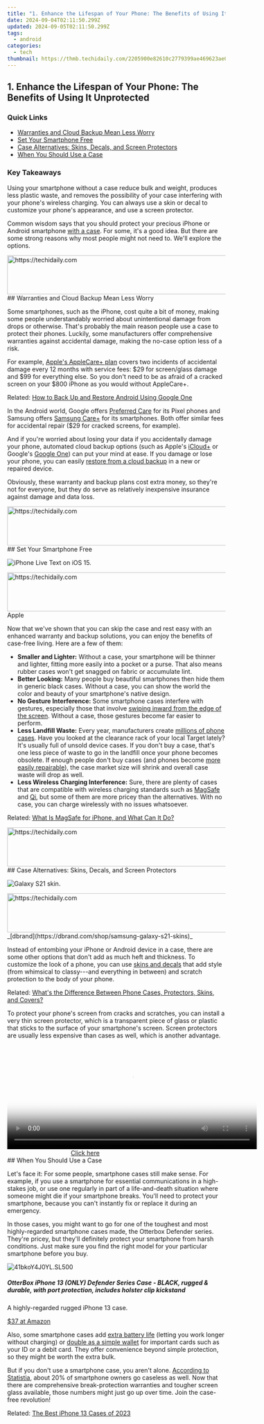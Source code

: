 ```yaml
---
title: "1. Enhance the Lifespan of Your Phone: The Benefits of Using It Unprotected"
date: 2024-09-04T02:11:50.299Z
updated: 2024-09-05T02:11:50.299Z
tags:
  - android
categories:
  - tech
thumbnail: https://thmb.techidaily.com/2205900e82610c2779399ae469623ae027920f8a8a6cd21a0ae3357ed65bdbc2.jpg
---
```


## 1. Enhance the Lifespan of Your Phone: The Benefits of Using It Unprotected

### Quick Links

* [Warranties and Cloud Backup Mean Less Worry](https://activate-lock.techidaily.com/in-2024-3-easy-methods-to-unlock-icloud-locked-apple-iphone-11-pro-maxipadipod-by-drfone-ios/)
* [Set Your Smartphone Free](https://snapchat-videos.techidaily.com/updated-in-2024-simplified-guide-crafting-and-altering-multisnap-stories/)
* [Case Alternatives: Skins, Decals, and Screen Protectors](https://tiktok-clips.techidaily.com/new-mastering-anime-aesthetics-in-viral-tiktoks-for-2024/)
* [When You Should Use a Case](https://vimeo-videos.techidaily.com/updated-in-2024-the-vimeo-story-a-hub-for-exclusive-film-content/)

### Key Takeaways

 Using your smartphone without a case reduce bulk and weight, produces less plastic waste, and removes the possibility of your case interfering with your phone's wireless charging. You can always use a skin or decal to customize your phone's appearance, and use a screen protector.

 Common wisdom says that you should protect your precious iPhone or Android smartphone [with a case](https://instagram-clips.techidaily.com/updated-ending-your-insta-saga-a-comprehensive-guide-to-deactivation/). For some, it's a good idea. But there are some strong reasons why most people might not need to. We'll explore the options.

<!-- affiliate ads begin -->
<a href="https://appsumo.8odi.net/c/5597632/2094415/7443" target="_top" id="2094415">
  <img src="//a.impactradius-go.com/display-ad/7443-2094415" border="0" alt="https://techidaily.com" width="728" height="90"/>
</a>
<img height="0" width="0" src="https://appsumo.8odi.net/i/5597632/2094415/7443" style="position:absolute;visibility:hidden;" border="0" />
<!-- affiliate ads end -->
##  Warranties and Cloud Backup Mean Less Worry

 Some smartphones, such as the iPhone, cost quite a bit of money, making some people understandably worried about unintentional damage from drops or otherwise. That's probably the main reason people use a case to protect their phones. Luckily, some manufacturers offer comprehensive warranties against accidental damage, making the no-case option less of a risk.

 For example, [Apple's AppleCare+ plan](https://www.apple.com/support/products/iphone/) covers two incidents of accidental damage every 12 months with service fees: $29 for screen/glass damage and $99 for everything else. So you don't need to be as afraid of a cracked screen on your $800 iPhone as you would without AppleCare+.

Related: [How to Back Up and Restore Android Using Google One](https://youtube-help.techidaily.com/in-2024-master-your-stream-utilizing-youtubes-av1-technology/) 

 In the Android world, Google offers [Preferred Care](https://store.google.com/us/magazine/preferred%5Fcare?hl=en-US) for its Pixel phones and Samsung offers [Samsung Care+](https://shop-links.co/link/?exclusive=1&publisher_slug=itechdaily19598&url=https%3A%2F%2Fwww.samsung.com%2Fus%2Fsupport%2Fsamsung-care-plus%2F) for its smartphones. Both offer similar fees for accidental repair ($29 for cracked screens, for example).

 And if you're worried about losing your data if you accidentally damage your phone, automated cloud backup options (such as Apple's [iCloud+](https://fox-http.techidaily.com/flawlessly-merged-the-linkage-of-instagram-and-tiktok/) or Google's [Google One](https://android-location-track.techidaily.com/two-ways-to-track-my-boyfriends-nokia-g42-5g-without-him-knowing-drfone-by-drfone-virtual-android/)) can put your mind at ease. If you damage or lose your phone, you can easily [restore from a cloud backup](https://youtube-help.techidaily.com/in-2024-master-your-stream-utilizing-youtubes-av1-technology/) in a new or repaired device.

 Obviously, these warranty and backup plans cost extra money, so they're not for everyone, but they do serve as relatively inexpensive insurance against damage and data loss.

<!-- affiliate ads begin -->
<a href="https://imp.i357552.net/c/5597632/1013424/11832" target="_top" id="1013424">
  <img src="//a.impactradius-go.com/display-ad/11832-1013424" border="0" alt="https://techidaily.com" width="728" height="90"/>
</a>
<img height="0" width="0" src="https://imp.i357552.net/i/5597632/1013424/11832" style="position:absolute;visibility:hidden;" border="0" />
<!-- affiliate ads end -->
##  Set Your Smartphone Free

![iPhone Live Text on iOS 15.](https://static1.howtogeekimages.com/wordpress/wp-content/uploads/2021/06/iphone_live_text.jpg) 

<!-- affiliate ads begin -->
<a href="https://aligracehair.sjv.io/c/5597632/1934188/19272" target="_top" id="1934188">
  <img src="//a.impactradius-go.com/display-ad/19272-1934188" border="0" alt="https://techidaily.com" width="728" height="90"/>
</a>
<img height="0" width="0" src="https://aligracehair.sjv.io/i/5597632/1934188/19272" style="position:absolute;visibility:hidden;" border="0" />
<!-- affiliate ads end -->
Apple

 Now that we've shown that you can skip the case and rest easy with an enhanced warranty and backup solutions, you can enjoy the benefits of case-free living. Here are a few of them:

* **Smaller and Lighter:** Without a case, your smartphone will be thinner and lighter, fitting more easily into a pocket or a purse. That also means rubber cases won't get snagged on fabric or accumulate lint.
* **Better Looking:** Many people buy beautiful smartphones then hide them in generic black cases. Without a case, you can show the world the color and beauty of your smartphone's native design.
* **No Gesture Interference:** Some smartphone cases interfere with gestures, especially those that involve [swiping inward from the edge of the screen](https://screen-activity-recording.techidaily.com/new-in-2024-gear-up-with-our-12-tycoon-titles-your-gaming-passport-to-success/). Without a case, those gestures become far easier to perform.
* **Less Landfill Waste:** Every year, manufacturers create [millions of phone cases](https://www.globenewswire.com/news-release/2019/07/31/1894829/0/en/5-11Bn-Mobile-Phone-Protective-Cases-Market-Report-2014-2019-2024.html). Have you looked at the clearance rack of your local Target lately? It's usually full of unsold device cases. If you don't buy a case, that's one less piece of waste to go in the landfill once your phone becomes obsolete. If enough people don't buy cases (and phones become [more easily repairable](https://hardware-tips.techidaily.com/gamers-lucky-day-top-discounted-powerhouse-laptops-of-2024-revealed/)), the case market size will shrink and overall case waste will drop as well.
* **Less Wireless Charging Interference:** Sure, there are plenty of cases that are compatible with wireless charging standards such as [MagSafe](https://techno-recovery.techidaily.com/mastering-regional-adjustments-how-to-update-regions-on-your-iphone/) and [Qi](https://smart-video-creator.techidaily.com/updated-2024-approved-mac-users-download-vllo-and-find-alternative-solutions/), but some of them are more pricey than the alternatives. With no case, you can charge wirelessly with no issues whatsoever.

Related: [What Is MagSafe for iPhone, and What Can It Do?](https://techno-recovery.techidaily.com/mastering-regional-adjustments-how-to-update-regions-on-your-iphone/) 

<!-- affiliate ads begin -->
<a href="https://appsumo.8odi.net/c/5597632/2130871/7443" target="_top" id="2130871">
  <img src="//a.impactradius-go.com/display-ad/7443-2130871" border="0" alt="https://techidaily.com" width="728" height="90"/>
</a>
<img height="0" width="0" src="https://appsumo.8odi.net/i/5597632/2130871/7443" style="position:absolute;visibility:hidden;" border="0" />
<!-- affiliate ads end -->
##  Case Alternatives: Skins, Decals, and Screen Protectors

![Galaxy S21 skin.](https://static1.howtogeekimages.com/wordpress/wp-content/uploads/2021/12/Mahogany-Galaxy-S21-Skins.jpg) 

<!-- affiliate ads begin -->
<a href="https://homestyler.sjv.io/c/5597632/1943647/22993" target="_top" id="1943647">
  <img src="//a.impactradius-go.com/display-ad/22993-1943647" border="0" alt="https://techidaily.com" width="728" height="90"/>
</a>
<img height="0" width="0" src="https://homestyler.sjv.io/i/5597632/1943647/22993" style="position:absolute;visibility:hidden;" border="0" />
<!-- affiliate ads end -->
_[dbrand](https://dbrand.com/shop/samsung-galaxy-s21-skins)_

 Instead of entombing your iPhone or Android device in a case, there are some other options that don't add as much heft and thickness. To customize the look of a phone, you can use [skins and decals](https://instagram-clips.techidaily.com/updated-ending-your-insta-saga-a-comprehensive-guide-to-deactivation/) that add style (from whimsical to classy---and everything in between) and scratch protection to the body of your phone.

Related: [What's the Difference Between Phone Cases, Protectors, Skins, and Covers?](https://instagram-clips.techidaily.com/updated-ending-your-insta-saga-a-comprehensive-guide-to-deactivation/) 

 To protect your phone's screen from cracks and scratches, you can install a very thin screen protector, which is a transparent piece of glass or plastic that sticks to the surface of your smartphone's screen. Screen protectors are usually less expensive than cases as well, which is another advantage.

<!-- affiliate ads begin -->
<span id="1983473">
					<video width="576" height="240" style="cursor:pointer"
           poster="//a.impactradius-go.com/display-clicktoplayimage/1983473.png"
           onclick="if(!this.playClicked){this.play();this.setAttribute('controls',true);this.playClicked=true;}">
	   <source src="//a.impactradius-go.com/display-ad/22993-1983473">
	   <img src="//a.impactradius-go.com/display-clicktoplayimage/1983473.png" style="border: none; height: 100%; width: 100%; object-fit: contain">
	</video>
	<div style="width:360px;text-align:center"><a href="javascript:window.open(decodeURIComponent('https%3A%2F%2Fhomestyler.sjv.io%2Fc%2F5597632%2F1983473%2F22993'), '_blank');void(0);">Click here</a></div>
</span>
<img height="0" width="0" src="https://imp.pxf.io/i/5597632/1983473/22993" style="position:absolute;visibility:hidden;" border="0" />
<!-- affiliate ads end -->
##  When You Should Use a Case

 Let's face it: For some people, smartphone cases still make sense. For example, if you use a smartphone for essential communications in a high-stakes job, or use one regularly in part of a life-and-death situation where someone might die if your smartphone breaks. You'll need to protect your smartphone, because you can't instantly fix or replace it during an emergency.

 In those cases, you might want to go for one of the toughest and most highly-regarded smartphone cases made, the Otterbox Defender series. They're pricey, but they'll definitely protect your smartphone from harsh conditions. Just make sure you find the right model for your particular smartphone before you buy.

![41bkoY4J0YL._SL500_](https://static1.howtogeekimages.com/wordpress/wp-content/uploads/2023/06/41bkoy4j0yl-_sl500_.jpg) 

#####  OtterBox iPhone 13 (ONLY) Defender Series Case - BLACK, rugged & durable, with port protection, includes holster clip kickstand

A highly-regarded rugged iPhone 13 case.

[$37 at Amazon](https://www.amazon.com/OTTERBOX-DEFENDER-SCREENLESS-Case-iPhone/dp/B09D5PD2PR) 

 Also, some smartphone cases add [extra battery life](https://screen-activity-recording.techidaily.com/your-guide-to-cost-free-android-screenshots/) (letting you work longer without charging) or [double as a simple wallet](https://tiktok-video-recordings.techidaily.com/2024-approved-bringing-anime-characters-to-life-jujutsu-kaisen-for-tiktok/) for important cards such as your ID or a debit card. They offer convenience beyond simple protection, so they might be worth the extra bulk.

 But if you don't use a smartphone case, you aren't alone. [According to Statistia](https://www.statista.com/statistics/368627/us-protective-case-usage-among-smartphone-owners/), about 20% of smartphone owners go caseless as well. Now that there are comprehensive break-protection warranties and tougher screen glass available, those numbers might just go up over time. Join the case-free revolution!

Related: [The Best iPhone 13 Cases of 2023](https://tiktok-video-recordings.techidaily.com/2024-approved-bringing-anime-characters-to-life-jujutsu-kaisen-for-tiktok/)

<ins class="adsbygoogle"
     style="display:block"
     data-ad-format="autorelaxed"
     data-ad-client="ca-pub-7571918770474297"
     data-ad-slot="1223367746"></ins>



<ins class="adsbygoogle"
     style="display:block"
     data-ad-client="ca-pub-7571918770474297"
     data-ad-slot="8358498916"
     data-ad-format="auto"
     data-full-width-responsive="true"></ins>


